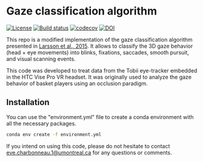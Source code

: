 # Gaze classification algorithm


<a href="https://opensource.org/licenses/MIT"><img src="https://img.shields.io/badge/license-MIT-success" alt="License"/></a>
[![Build status](https://github.com/EveCharbie/EyeDentify3d/actions/workflows/run_tests.yml/badge.svg)](https://github.com/EveCharbie/EyeDentify3d/actions)
[![codecov](https://codecov.io/gh/EveCharbie/EyeDentify3d/graph/badge.svg?token=BP4B2TCZXI)](https://codecov.io/gh/EveCharbie/EyeDentify3d)
[![DOI](https://zenodo.org/badge/821504006.svg)](https://doi.org/10.5281/zenodo.14718072)

This repo is a modified implementation of the gaze classification algorithm presented in [Larsson et al., 2015](https://doi.org/10.1016/j.bspc.2014.12.008).
It allows to classify the 3D gaze behavior (head + eye movements) into blinks, fixations, saccades, smooth pursuit, and visual scanning events.

This code was developed to treat data from the Tobii eye-tracker embedded in the HTC Vise Pro VR headset.
It was originally used to analyze the gaze behavior of basket players using an occlusion paradigm.

## Installation
You can use the "environment.yml" file to create a conda environment with all the necessary packages.
```bash
conda env create -f environment.yml
```
If you intend on using this code, please do not hesitate to contact [eve.charbonneau.1@umontreal.ca](mailto:eve.charbonneau.1@umontreal.ca) for any questions or comments.
